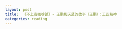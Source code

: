 ```yaml
---
layout: post
title:  《不上班咖啡馆》- 王鹏和天蓝的故事（王鹏）：工匠精神
categories: reading
---
```

<!--stackedit_data:
eyJoaXN0b3J5IjpbMTI5MjQxNTQzNSwxNjU4NzU5MTgxXX0=
-->
